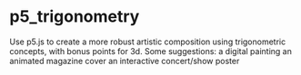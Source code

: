 # p5_trigonometry
Use p5.js to create a more robust artistic composition using trigonometric concepts, with bonus points for 3d. Some suggestions:  a digital painting an animated magazine cover an interactive concert/show poster
